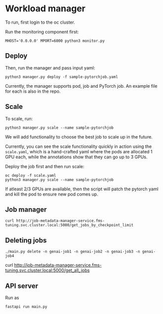 # Workload manager

To run, first login to the oc cluster.

Run the monitoring component first:
```
MHOST='0.0.0.0' MPORT=6000 python3 monitor.py
```

## Deploy
Then, run the manager and pass input yaml:
```
python3 manager.py deploy -f sample-pytorchjob.yaml
```

Currently, the manager supports pod, job and PyTorch job. An example file for each is also in the repo.

## Scale
To scale, run:
```
python3 manager.py scale --name sample-pytorchjob
```

We will add functionality to choose the best job to scale up in the future.

Currently, you can see the scale functionality quickly in action using the `scale.yaml`, which is a hand-crafted yaml where the pods are allocated 1 GPU each, while the annotations show that they can go up to 3 GPUs.

Deploy the job first and then run scale:
```
oc deploy -f scale.yaml
python3 manager.py scale --name sample-pytorchjob
```

If atleast 2/3 GPUs are available, then the script will patch the pytorch yaml and kill the pod to ensure new pod comes up.



## Job manager

```
curl http://job-metadata-manager-service.fms-tuning.svc.cluster.local:5000/get_jobs_by_checkpoint_limit
```

## Deleting jobs
```
./main.py delete -n genai-job1 -n genai-job2 -n genai-job3 -n genai-job4
```

curl http://job-metadata-manager-service.fms-tuning.svc.cluster.local:5000/get_all_jobs


## API server
Run as 
```
fastapi run main.py
```
